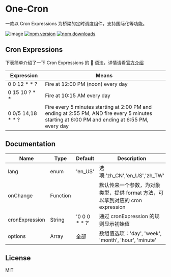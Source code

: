 # One-Cron

一款以 Cron Expressions 为桥梁的定时调度组件，支持国际化等功能。

![image](https://travis-ci.com/nefe/one-cron.svg?branch=master)
[![npm version](https://badge.fury.io/js/one-cron.png)](https://badge.fury.io/js/one-cron)
[![npm downloads](https://img.shields.io/npm/dt/one-cron.svg?style=flat-square)](https://www.npmjs.com/package/one-cron)

## Cron Expressions

下表简单介绍了一下 Cron Expressions 的  语法，详情请看[官方介绍](https://docs.oracle.com/cd/E12058_01/doc/doc.1014/e12030/cron_expressions.htm)

| Expression          | Means                                                                                                                                         |
| ------------------- | --------------------------------------------------------------------------------------------------------------------------------------------- |
| 0 0 12 \* \* ?      | Fire at 12:00 PM (noon) every day                                                                                                             |
| 0 15 10 ? \* \*     | Fire at 10:15 AM every day                                                                                                                    |
| 0 0/5 14,18 \* \* ? | Fire every 5 minutes starting at 2:00 PM and ending at 2:55 PM, AND fire every 5 minutes starting at 6:00 PM and ending at 6:55 PM, every day |

## Documentation

| Name           | Type     | Default         | Description                                                                    |
| -------------- | -------- | --------------- | ------------------------------------------------------------------------------ |
| lang           | enum     | 'en_US'         | 选项:'zh_CN','en_US','zh_TW'    |
| onChange       | Function |                 | 默认传来一个参数，为对象类型，提供 format 方法，可以拿到对应的 cron expression |
| cronExpression | String   | '0 0 0 \* \* ?' | 通过 cronExpression 的规则显示初始值   | 
| options |  Array  | 全部 | 数组值选项：'day', 'week', 'month', 'hour', 'minute'    |

## License

MIT
